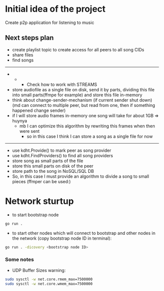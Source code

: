 # Initial idea of the project
Create p2p application for listening to music

## Next steps plan
- create playlist topic to create access for all peers to all song CIDs
- share files
- find songs
---------------------------------------------------------------------------------------
- - - Check how to work with STREAMS
- store audiofile as a single file on disk, send it by parts, dividing this file into small parts(ffmpe for example)
  and store this file in-memory
- think about change-sender-mechanism (if current sender shut down) (md can connect to multiple peer, but read from one,
  then if something happened change sender) 
- if I will store audio frames in-memory one song will take for about 1GB => huynya
    - mb I can optimize this algorithm by rewriting this frames when then were sent
        - so in this case I think I can store a song as a single file for now
---------------------------------------------------------------------------------------
- use kdht.Provide() to mark peer as song provider
- use kdht.FindProviders() to find all song providers
- store song as small parts of the file
- store this small parts on disk of the peer
- store path to the song in NoSQL/SQL DB
- So, in this case I must provide an algorithm to divide a song to small pieces (ffmper can be used:)

# Network sturtup
- to start bootstrap node
```bash
go run .
```

- to start other nodes which will connect to bootstrap and other nodes in the network (copy bootstrap node ID in terminal):
```bash
go run . -dicovery <bootstrap node ID>
```



### Some notes
- UDP Buffer Sizes warning:
```bash
sudo sysctl -w net.core.rmem_max=7500000
sudo sysctl -w net.core.wmem_max=7500000
```